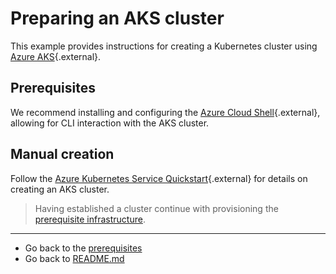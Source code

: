 # Preparing an AKS cluster
This example provides instructions for creating a Kubernetes cluster using [Azure AKS](https://azure.microsoft.com/en-au/services/kubernetes-service/){.external}.

## Prerequisites
We recommend installing and configuring the [Azure Cloud Shell](https://docs.microsoft.com/en-au/azure/cloud-shell/quickstart){.external}, allowing for CLI interaction with the AKS cluster.

## Manual creation
Follow the [Azure Kubernetes Service Quickstart](https://docs.microsoft.com/en-au/azure/aks/kubernetes-walkthrough){.external} for details on creating an AKS cluster.

> Having established a cluster continue with provisioning the [prerequisite infrastructure](../../installation/PREREQUISITES.md).

***
* Go back to the [prerequisites](../../installation/PREREQUISITES.md)
* Go back to [README.md](../../README.md)
